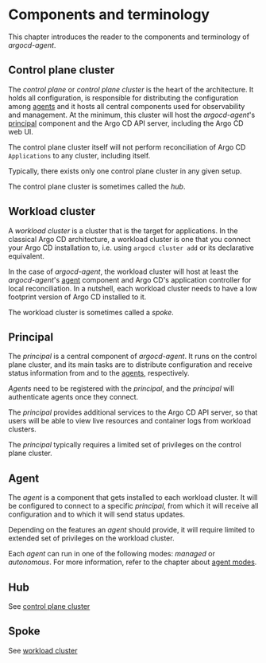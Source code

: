 # Components and terminology

This chapter introduces the reader to the components and terminology of *argocd-agent*.

## Control plane cluster

The *control plane* or *control plane cluster* is the heart of the architecture. It holds all configuration, is responsible for distributing the configuration among [agents](#agent) and it hosts all central components used for observability and management. At the minimum, this cluster will host the *argocd-agent*'s [principal](#principal) component and the Argo CD API server, including the Argo CD web UI.

The control plane cluster itself will not perform reconciliation of Argo CD `Applications` to any cluster, including itself.

Typically, there exists only one control plane cluster in any given setup.

The control plane cluster is sometimes called the *hub*.

## Workload cluster

A *workload cluster* is a cluster that is the target for applications. In the classical Argo CD architecture, a workload cluster is one that you connect your Argo CD installation to, i.e. using `argocd cluster add` or its declarative equivalent. 

In the case of *argocd-agent*, the workload cluster will host at least the *argocd-agent*'s [agent](#agent) component and Argo CD's application controller for local reconciliation. In a nutshell, each workload cluster needs to have a low footprint version of Argo CD installed to it.

The workload cluster is sometimes called a *spoke*.

## Principal

The *principal* is a central component of *argocd-agent*. It runs on the control plane cluster, and its main tasks are to distribute configuration and receive status information from and to the [agents](#agent), respectively.

*Agents* need to be registered with the *principal*, and the *principal* will authenticate agents once they connect.

The *principal* provides additional services to the Argo CD API server, so that users will be able to view live resources and container logs from workload clusters.

The *principal* typically requires a limited set of privileges on the control plane cluster.

## Agent

The *agent* is a component that gets installed to each workload cluster. It will be configured to connect to a specific *principal*, from which it will receive all configuration and to which it will send status updates.

Depending on the features an *agent* should provide, it will require limited to extended set of privileges on the workload cluster.

Each *agent* can run in one of the following modes: *managed* or *autonomous*. For more information, refer to the chapter about [agent modes](./agent-modes/index.md).

## Hub

See [control plane cluster](#control-plane-cluster)

## Spoke

See [workload cluster](#workload-cluster)
